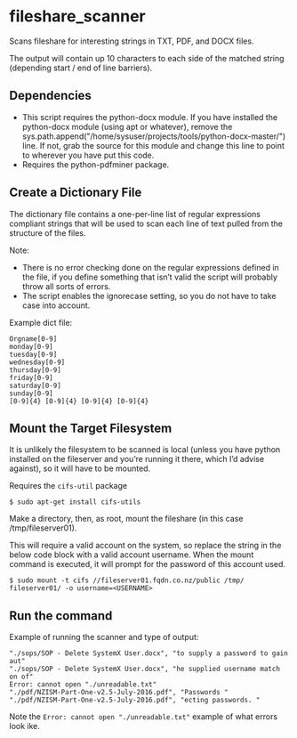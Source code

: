 # fileshare_scanner
Scans fileshare for interesting strings in TXT, PDF, and DOCX files.

The output will contain up 10 characters to each side of the matched string (depending start / end of line barriers).

## Dependencies
* This script requires the python-docx module. If you have installed the python-docx module (using apt or whatever), remove the sys.path.append("/home/sysuser/projects/tools/python-docx-master/") line. If not, grab the source for this module and change this line to point to wherever you have put this code.
* Requires the python-pdfminer package.


## Create a Dictionary File
The dictionary file contains a one-per-line list of regular expressions compliant strings that will be used to scan each line of text pulled from the structure of the files.

Note:
* There is no error checking done on the regular expressions defined in the file, if you define something that isn’t valid the script will probably throw all sorts of errors.
* The script enables the ignorecase setting, so you do not have to take case into account.

Example dict file:

```P[@a]ssw[o0]rd
Orgname[0-9]
monday[0-9]
tuesday[0-9]
wednesday[0-9]
thursday[0-9]
friday[0-9]
saturday[0-9]
sunday[0-9]
[0-9]{4} [0-9]{4} [0-9]{4} [0-9]{4}
```

##	Mount the Target Filesystem
It is unlikely the filesystem to be scanned is local (unless you have python installed on the fileserver and you’re running it there, which I’d advise against), so it will have to be mounted.

Requires the `cifs-util` package

`$ sudo apt-get install cifs-utils`

Make a directory, then, as root, mount the fileshare (in this case /tmp/fileserver01).

This will require a valid account on the system, so replace the <USERNAME> string in the below code block with a valid account username. When the mount command is executed, it will prompt for the password of this account used.

```$ mkdir -p /tmp/fileserver01
$ sudo mount -t cifs //fileserver01.fqdn.co.nz/public /tmp/ fileserver01/ -o username=<USERNAME>
```

## Run the command

Example of running the scanner and type of output:
```sysuser@lnzlwlgslg01:~/projects/fileshare_scanner$ ./scanner.py . dict.txt
"./sops/SOP - Delete SystemX User.docx", "to supply a password to gain aut"
"./sops/SOP - Delete SystemX User.docx", "he supplied username match on of"
Error: cannot open "./unreadable.txt"
"./pdf/NZISM-Part-One-v2.5-July-2016.pdf", "Passwords "
"./pdf/NZISM-Part-One-v2.5-July-2016.pdf", "ecting passwords. "
```

Note the `Error: cannot open "./unreadable.txt"` example of what errors look ike.
